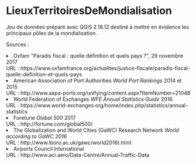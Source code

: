 # LieuxTerritoiresDeMondialisation

Jeu de données préparé avec QGIS 2.18.13 destiné à mettre en évidence les principaux pôles de la mondialisation.

Sources :
<li>Oxfam "Paradis fiscal : quelle définition et quels pays ?", 29 novembre 2017<br>
URL : https://www.oxfamfrance.org/actualites/justice-fiscale/paradis-fiscal-quelle-definition-et-quels-pays<br>
<li>American Association of Port Authorities <i>World Port Rankings</i> 2014 et 2015<br>
URL : http://www.aapa-ports.org/unifying/content.aspx?ItemNumber=21048<br>
<li>World Federation of Exchanges <i>WFE Annual Statistics Guide</i> 2016<br>
URL : https://www.world-exchanges.org/home/index.php/statistics/annual-statistics<br>
<li>Foretune <i>Global 500</i> 2017<br>
URL : http://fortune.com/global500/<br>
<li>The Globalization and World Cities (GaWC) Research Network <i>World according to GaWC 2016</i><br>
URL : http://www.lboro.ac.uk/gawc/world2016t.html<br>
<li>Airports Council International<br>
URL : http://www.aci.aero/Data-Centre/Annual-Traffic-Data
